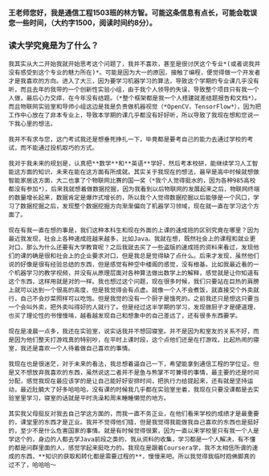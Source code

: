**王老师您好，我是通信工程1503班的林方智。可能这条信息有点长，可能会耽误您一些时间，（大约字1500，阅读时间约8分）。**  
### 读大学究竟是为了什么？

    我其实从大二开始我就开始思考这个问题了，我并不喜欢，甚至是很讨厌这个专业*(或者说我并没有感受到这个专业的魅力所在)*。可能是因为大一的原因，接触了编程，便觉得做一个开发者才是我喜欢的方向。进入了大三，因为要学习机器学习的算法，导致这个学期的专业课几乎没有听，而且去年的我带的一个创新性实验小组，由于我个人领导的失误，导致整个项目只有我一个人做，最后心力交瘁，在今年没有结题。（*整个框架都是我一个人搭建就差结题报告和文档*）。而且物联网实验室和导师小组这边是我是负责做机器视觉（*OpenCV，TensorFlow*），因为把工作中心放在了非本专业上，导致本学期的课几乎都没有好好听，所以导致了我现在想和您说一下我心里的想法。

```我并不有求与您，这门考试我还是想垂死挣扎一下，毕竟都是要考自己的能力去通过学校的考试，而不能通过投机取巧的方式。```

    我对于我未来的规划是，认真把**数学**和**英语**学好，然后考本校研，能继续学习人工智能这方面的知识，未来在能在这方面有所成就。其实关于我现在的想法，最早是高中时候就想做智能家居这方面，大二也拿了个物联网比赛的国一奖（*我个人觉得挺水的，因为各种985高校都没有参加*），后来我就想着做数据挖掘，因为我看到以后物联网的发展起来之后，物联网终端的数量增长起来，数据肯定是爆炸式增长的，所以我个人觉得数据挖掘以后能够是一个风口，学习了数据挖掘之后，发现整个数据挖掘方向渐渐偏向了机器学习领域，现在就一直在学习这个方面了。

    现在有我一直在想的事是，我们这种本科生和现在外面的上课的速成班的区别究竟在哪里？因为最近我发现，社会上各种速成班越来越多，比如Java。我就在想，既然社会上的课程和就业更对口，那么为什么还要有大学教育呢？之后我就去买了一些盗版的速成班的资料来看过，发现他们的课的确是很和社会上的企业要求对口，但是我总是觉得缺了点什么。后来才发现，虽然他们说的好像是很有经验总结的东西，但是感觉有种空中楼阁的感觉，没有根基。比如我最近看的一个机器学习的教学视频，并没有从原理层面对各种算法做出数学上的解释，感觉就是让你知道有这个东西，这样用就是对的一样。我也想过这个问题，现在很多时候，我们只要站在巨热的肩膀上就可以达到一个很高的高度，但是我觉得会有点虚。就像一个人不会煮饭，就直接交个外卖就行，自己不会炒菜照样可以吃饱。但是我觉的没有一个厨子是饿死的。之前我还只是想这只要当一个会叫外卖，把外卖叫得好的人就行了。但是经过这半学期的学习，发现做厨子才是硬道理，也买了理论性的书慢慢啃，越看越发现自己和想象中的自己差远了，还有很多东西要学。

    现在是凌晨一点多，我还在实验室，说实话我并不想回寝室。并不是因为和室友的关系不好，而是因为他们整天打游戏真的特别吵，在平时上课时段，这个点他们还是在打游戏，比起热闹的寝室，我还是喜欢一个人待着做自己喜欢的事情。

    我现在也是很迷茫，对于未来的看法，我总想着逼自己一下，希望能拿到通信工程的学位证。但是又不想放弃我喜欢的东西，虽然说这二者并不是鱼与熊掌不可兼得的事情，最主要的还是时间分配，感觉我现在最应该学的是让自己能好好安排时间，把执行力给提起来，还有就是坚持运动，最近肚腩大了好多哈哈哈，没有课的时候我几乎都在实验室坐着，我现在只要没课都是去实验室里学习，寝室的话就是平时洗澡和周末睡睡懒觉的地方。

    其实我父母挺反对我去自己学这方面的，而我一直不务正业，在他们看来学校的成绩才是最重要的，课堂里的东西才是正业。我并不觉得他们错，但是我觉得我能做我自己喜欢的东西也是挺好的，至少不是什么危害国家的事情。就是有时候觉得很累，因为一直以来学校里只有我一个人是学这个的，身边的人都去学Java前段之类的，我从资料的收集，学习都是一个人解决，有不懂的都是问群里面的人，感觉学起来挺吃力的。我现在是跟着Coursera学，我不太相信所谓的速成的东西，**知识的获取和转化都是需要过程的**，慢慢来吧。所以我觉得我临时抱佛脚真的过不了，哈哈哈～
